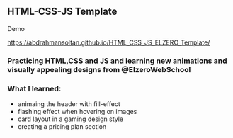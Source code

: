 ## HTML-CSS-JS Template

Demo

https://abdrahmansoltan.github.io/HTML_CSS_JS_ELZERO_Template/

### Practicing HTML,CSS and JS and learning new animations and visually appealing designs from @ElzeroWebSchool

### What I learned:

- animaing the header with fill-effect
- flashing effect when hovering on images
- card layout in a gaming design style
- creating a pricing plan section
